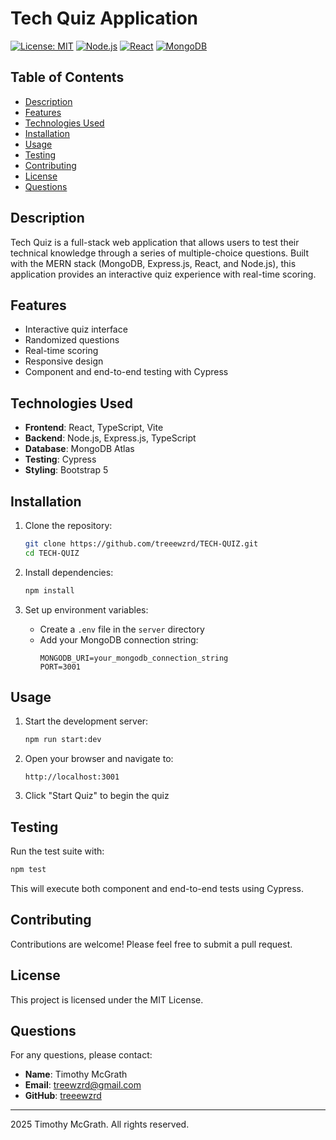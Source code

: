 # Tech Quiz Application

[![License: MIT](https://img.shields.io/badge/License-MIT-yellow.svg)](https://opensource.org/licenses/MIT)
[![Node.js](https://img.shields.io/badge/Node.js-16.x+-green)](https://nodejs.org/)
[![React](https://img.shields.io/badge/React-18.x-blue)](https://reactjs.org/)
[![MongoDB](https://img.shields.io/badge/MongoDB-Atlas-green)](https://www.mongodb.com/)

## Table of Contents
- [Description](#description)
- [Features](#features)
- [Technologies Used](#technologies-used)
- [Installation](#installation)
- [Usage](#usage)
- [Testing](#testing)
- [Contributing](#contributing)
- [License](#license)
- [Questions](#questions)

## Description

Tech Quiz is a full-stack web application that allows users to test their technical knowledge through a series of multiple-choice questions. Built with the MERN stack (MongoDB, Express.js, React, and Node.js), this application provides an interactive quiz experience with real-time scoring.

## Features

- Interactive quiz interface
- Randomized questions
- Real-time scoring
- Responsive design
- Component and end-to-end testing with Cypress

## Technologies Used

- **Frontend**: React, TypeScript, Vite
- **Backend**: Node.js, Express.js, TypeScript
- **Database**: MongoDB Atlas
- **Testing**: Cypress
- **Styling**: Bootstrap 5

## Installation

1. Clone the repository:
   ```bash
   git clone https://github.com/treeewzrd/TECH-QUIZ.git
   cd TECH-QUIZ
   ```

2. Install dependencies:
   ```bash
   npm install
   ```

3. Set up environment variables:
   - Create a `.env` file in the `server` directory
   - Add your MongoDB connection string:
     ```
     MONGODB_URI=your_mongodb_connection_string
     PORT=3001
     ```

## Usage

1. Start the development server:
   ```bash
   npm run start:dev
   ```

2. Open your browser and navigate to:
   ```
   http://localhost:3001
   ```

3. Click "Start Quiz" to begin the quiz

## Testing

Run the test suite with:
```bash
npm test
```

This will execute both component and end-to-end tests using Cypress.

## Contributing

Contributions are welcome! Please feel free to submit a pull request.

## License

This project is licensed under the MIT License.

## Questions

For any questions, please contact:
- **Name**: Timothy McGrath
- **Email**: treewzrd@gmail.com
- **GitHub**: [treeewzrd](https://github.com/treeewzrd)

---

 2025 Timothy McGrath. All rights reserved.
